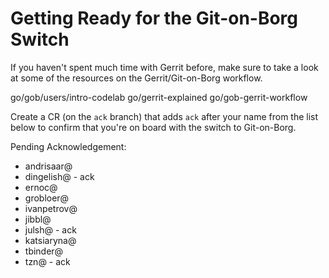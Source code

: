 # Getting Ready for the Git-on-Borg Switch

If you haven't spent much time with Gerrit before, make sure to take a look at
some of the resources on the Gerrit/Git-on-Borg workflow.

go/gob/users/intro-codelab go/gerrit-explained go/gob-gerrit-workflow

Create a CR (on the `ack` branch) that adds `ack` after your name from the list
below to confirm that you're on board with the switch to Git-on-Borg.

Pending Acknowledgement:

- andrisaar@
- dingelish@ - ack
- ernoc@
- grobloer@
- ivanpetrov@
- jibbl@
- julsh@ - ack
- katsiaryna@
- tbinder@
- tzn@ - ack

